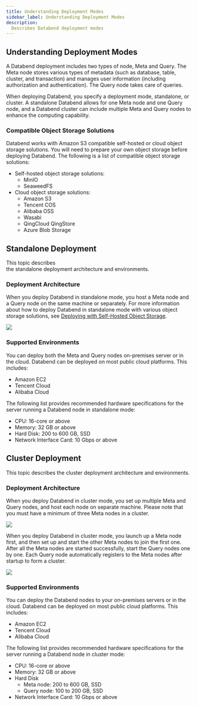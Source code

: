 ```yaml
---
title: Understanding Deployment Modes
sidebar_label: Understanding Deployment Modes
description:
  Describes Databend deployment modes
---
```


## Understanding Deployment Modes

A Databend deployment includes two types of node, Meta and Query. The Meta node stores various types of metadata (such as database, table, cluster, and transaction) and manages user information (including authorization and authentication). The Query node takes care of queries. 

When deploying Databend, you specify a deployment mode, standalone, or cluster. A standalone Databend allows for one Meta node and one Query node, and a Databend cluster can include multiple Meta and Query nodes to enhance the computing capability.

### Compatible Object Storage Solutions
Databend works with Amazon S3 compatible self-hosted or cloud object storage solutions. You will need to prepare your own object storage before deploying Databend. The following is a list of compatible object storage solutions:
- Self-hosted object storage solutions:
  - MinIO
  - SeaweedFS
- Cloud object storage solutions:
  - Amazon S3
  - Tencent COS
  - Alibaba OSS
  - Wasabi
  - QingCloud QingStore
  - Azure Blob Storage

## Standalone Deployment
This topic describes the standalone deployment architecture and environments.

### Deployment Architecture
When you deploy Databend in standalone mode, you host a Meta node and a Query node on the same machine or separately. For more information about how to deploy Databend in standalone mode with various object storage solutions, see [Deploying with Self-Hosted Object Storage](./10-deploying-with-self-hosted-object-storage.md).

<img src="/img/deploy/deploy-standalone-arch.png"/>

### Supported Environments
You can deploy both the Meta and Query nodes on-premises server or in the cloud. Databend can be deployed on most public cloud platforms. This includes:
- Amazon EC2
- Tencent Cloud
- Alibaba Cloud

The following list provides recommended hardware specifications for the server running a Databend node in standalone mode:
- CPU: 16-core or above
- Memory: 32 GB or above
- Hard Disk: 200 to 600 GB, SSD
- Network Interface Card: 10 Gbps or above

## Cluster Deployment
This topic describes the cluster deployment architecture and environments.

### Deployment Architecture
When you deploy Databend in cluster mode, you set up multiple Meta and Query nodes, and host each node on separate machine. Please note that you must have a minimum of three Meta nodes in a cluster.

<img src="/img/deploy/deploy-cluster-arch.png"/>

When you deploy Databend in cluster mode, you launch up a Meta node first, and then set up and start the other Meta nodes to join the first one. After all the Meta nodes are started successfully, start the Query nodes one by one. Each Query node automatically registers to the Meta nodes after startup to form a cluster.

<img src="/img/deploy/deploy-clustering.png"/>

### Supported Environments
You can deploy the Databend nodes to your on-premises servers or in the cloud. Databend can be deployed on most public cloud platforms. This includes:
- Amazon EC2
- Tencent Cloud
- Alibaba Cloud

The following list provides recommended hardware specifications for the server running a Databend node in cluster mode:
- CPU: 16-core or above
- Memory: 32 GB or above
- Hard Disk
  - Meta node: 200 to 600 GB, SSD
  - Query node: 100 to 200 GB, SSD
- Network Interface Card: 10 Gbps or above